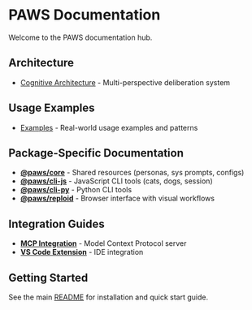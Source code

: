 # PAWS Documentation

Welcome to the PAWS documentation hub.

## Architecture

- [Cognitive Architecture](./COGNITIVE_ARCHITECTURE.md) - Multi-perspective deliberation system

## Usage Examples

- [Examples](./EXAMPLES.md) - Real-world usage examples and patterns

## Package-Specific Documentation

- **[@paws/core](../packages/core/README.md)** - Shared resources (personas, sys prompts, configs)
- **[@paws/cli-js](../packages/cli-js/README.md)** - JavaScript CLI tools (cats, dogs, session)
- **[@paws/cli-py](../packages/cli-py/README.md)** - Python CLI tools
- **[@paws/reploid](../packages/reploid/README.md)** - Browser interface with visual workflows

## Integration Guides

- **[MCP Integration](../integrations/mcp/README.md)** - Model Context Protocol server
- **[VS Code Extension](../integrations/vscode/README.md)** - IDE integration

## Getting Started

See the main [README](../README.md) for installation and quick start guide.
